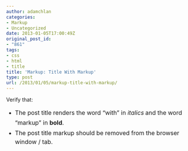```yaml
---
author: adamchlan
categories:
- Markup
- Uncategorized
date: 2013-01-05T17:00:49Z
original_post_id:
- "861"
tags:
- css
- html
- title
title: 'Markup: Title With Markup'
type: post
url: /2013/01/05/markup-title-with-markup/
---
```


Verify that:

  * <span style="line-height:1.714285714;font-size:1rem;">The post title renders the word &#8220;with&#8221; in </span><em style="line-height:1.714285714;font-size:1rem;">italics</em> <span style="line-height:1.714285714;font-size:1rem;">and the word &#8220;markup&#8221; in </span><strong style="line-height:1.714285714;font-size:1rem;">bold</strong><span style="line-height:1.714285714;font-size:1rem;">.</span>
  * <span style="line-height:1.714285714;font-size:1rem;">The post title markup should be removed from the browser window / tab.</span>